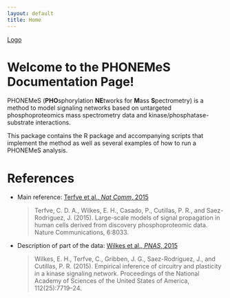 ```yaml
---
layout: default
title: Home
---
```


[Logo](https://github.com/saezlab/PHONEMeS/blob/master/website/images/logo.jpg)

# Welcome to the PHONEMeS Documentation Page!

PHONEMeS (**PHO**sphorylation **NE**tworks for **M**ass **S**pectrometry) is a method to model signaling networks based on untargeted phosphoproteomics mass spectrometry data and kinase/phosphatase-substrate interactions.

This package contains the R package and accompanying scripts that implement the method as well as several examples of how to run a PHONEMeS analysis.

# References

+ Main reference: [Terfve et al., _Nat Comm_, 2015](http://www.nature.com/articles/ncomms9033)

  > Terfve, C. D. A., Wilkes, E. H., Casado, P., Cutillas, P. R., and Saez-Rodriguez, J. (2015). Large-scale models of signal propagation in human cells derived from discovery phosphoproteomic data. Nature Communications, 6:8033.

+ Description of part of the data: [Wilkes et al., _PNAS_, 2015](http://www.pnas.org/content/112/25/7719.abstract)

  > Wilkes, E. H., Terfve, C., Gribben, J. G., Saez-Rodriguez, J., and Cutillas, P. R. (2015). Empirical inference of circuitry and plasticity in a kinase signaling network. Proceedings of the National Academy of Sciences of the United States of America, 112(25):7719–24.
 
